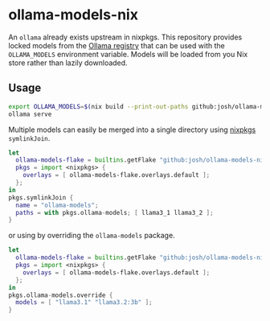 # ollama-models-nix

An `ollama` already exists upstream in nixpkgs. This repository provides locked models from the [Ollama registry](https://ollama.com/search) that can be used with the `OLLAMA_MODELS` environment variable. Models will be loaded from you Nix store rather than lazily downloaded.

## Usage

```sh
export OLLAMA_MODELS=$(nix build --print-out-paths github:josh/ollama-models-nix#llama3_2.3b)
ollama serve
```

Multiple models can easily be merged into a single directory using [nixpkgs](https://github.com/NixOS/nixpkgs) `symlinkJoin`.

```nix
let
  ollama-models-flake = builtins.getFlake "github:josh/ollama-models-nix";
  pkgs = import <nixpkgs> {
    overlays = [ ollama-models-flake.overlays.default ];
  };
in
pkgs.symlinkJoin {
  name = "ollama-models";
  paths = with pkgs.ollama-models; [ llama3_1 llama3_2 ];
}
```

or using by overriding the `ollama-models` package.

```nix
let
  ollama-models-flake = builtins.getFlake "github:josh/ollama-models-nix";
  pkgs = import <nixpkgs> {
    overlays = [ ollama-models-flake.overlays.default ];
  };
in
pkgs.ollama-models.override {
  models = [ "llama3.1" "llama3.2:3b" ];
}
```

